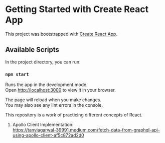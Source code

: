 # Getting Started with Create React App

This project was bootstrapped with [Create React App](https://github.com/facebook/create-react-app).

## Available Scripts

In the project directory, you can run:

### `npm start`

Runs the app in the development mode.\
Open [http://localhost:3000](http://localhost:3000) to view it in your browser.

The page will reload when you make changes.\
You may also see any lint errors in the console.

This repository is a work of practicing different concepts of React.

1. Apollo Client Implementation:
<br/>https://tanviagarwal-39991.medium.com/fetch-data-from-graphql-api-using-apollo-client-af5c872ad2d0
